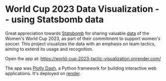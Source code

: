 # World Cup 2023 Data Visualization -- using Statsbomb data
Great appreciation towards [Statsbomb](https://statsbomb.com/) for sharing valuable [data](https://statsbomb.com/news/statsbomb-release-free-2023-womens-world-cup-data/) of the Women's World Cup 2023, as part of their commitment to support women's soccer. This project visualizes the data with an emphasis on team tactics, aiming to extend its usage and recognition. 

Open the app at: https://world-cup-2023-tactic-visualization.onrender.com/

The app was [Plotly Dash](https://plotly.com/), a Python framework for building interactive web applications. It's deployed on [render](https://dashboard.render.com/).
